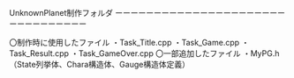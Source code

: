 UnknownPlanet制作フォルダ
ーーーーーーーーーーーーーーーーーーーーーーーーーーーーーーーー

〇制作時に使用したファイル
	・Task_Title.cpp
	・Task_Game.cpp
	・Task_Result.cpp
	・Task_GameOver.cpp
〇一部追加したファイル
	・MyPG.h（State列挙体、Chara構造体、Gauge構造体定義）
